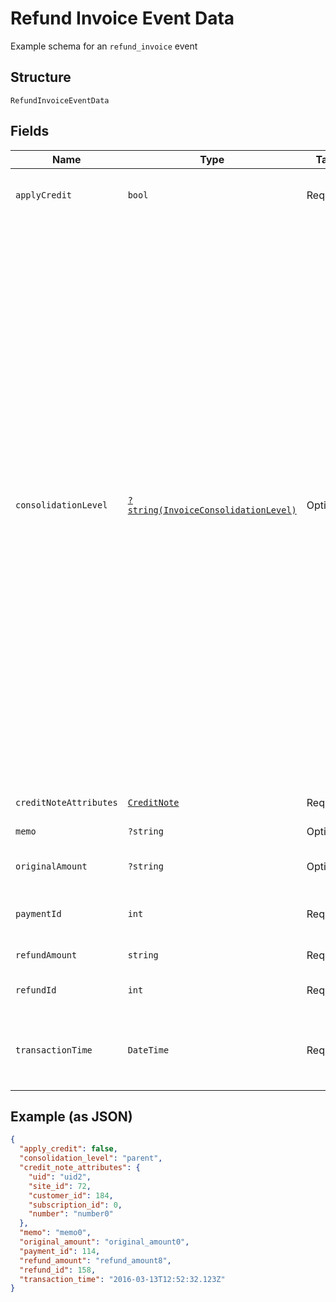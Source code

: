 
# Refund Invoice Event Data

Example schema for an `refund_invoice` event

## Structure

`RefundInvoiceEventData`

## Fields

| Name | Type | Tags | Description | Getter | Setter |
|  --- | --- | --- | --- | --- | --- |
| `applyCredit` | `bool` | Required | If true, credit was created and applied it to the invoice. | getApplyCredit(): bool | setApplyCredit(bool applyCredit): void |
| `consolidationLevel` | [`?string(InvoiceConsolidationLevel)`](../../doc/models/invoice-consolidation-level.md) | Optional | Consolidation level of the invoice, which is applicable to invoice consolidation.  It will hold one of the following values:<br><br>* "none": A normal invoice with no consolidation.<br>* "child": An invoice segment which has been combined into a consolidated invoice.<br>* "parent": A consolidated invoice, whose contents are composed of invoice segments.<br><br>"Parent" invoices do not have lines of their own, but they have subtotals and totals which aggregate the member invoice segments.<br><br>See also the [invoice consolidation documentation](https://maxio.zendesk.com/hc/en-us/articles/24252269909389-Invoice-Consolidation). | getConsolidationLevel(): ?string | setConsolidationLevel(?string consolidationLevel): void |
| `creditNoteAttributes` | [`CreditNote`](../../doc/models/credit-note.md) | Required | - | getCreditNoteAttributes(): CreditNote | setCreditNoteAttributes(CreditNote creditNoteAttributes): void |
| `memo` | `?string` | Optional | The refund memo. | getMemo(): ?string | setMemo(?string memo): void |
| `originalAmount` | `?string` | Optional | The full, original amount of the refund. | getOriginalAmount(): ?string | setOriginalAmount(?string originalAmount): void |
| `paymentId` | `int` | Required | The ID of the payment transaction to be refunded. | getPaymentId(): int | setPaymentId(int paymentId): void |
| `refundAmount` | `string` | Required | The amount of the refund. | getRefundAmount(): string | setRefundAmount(string refundAmount): void |
| `refundId` | `int` | Required | The ID of the refund transaction. | getRefundId(): int | setRefundId(int refundId): void |
| `transactionTime` | `DateTime` | Required | The time the refund was applied, in ISO 8601 format, i.e. "2019-06-07T17:20:06Z" | getTransactionTime(): \DateTime | setTransactionTime(\DateTime transactionTime): void |

## Example (as JSON)

```json
{
  "apply_credit": false,
  "consolidation_level": "parent",
  "credit_note_attributes": {
    "uid": "uid2",
    "site_id": 72,
    "customer_id": 184,
    "subscription_id": 0,
    "number": "number0"
  },
  "memo": "memo0",
  "original_amount": "original_amount0",
  "payment_id": 114,
  "refund_amount": "refund_amount8",
  "refund_id": 158,
  "transaction_time": "2016-03-13T12:52:32.123Z"
}
```

